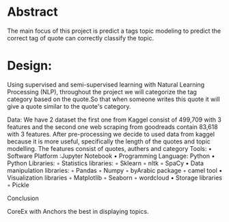 # Abstract
The main focus of this project is predict a tags topic modeling to predict the correct tag of quote can correctly classify the topic.

# Design:
Using supervised and semi-supervised learning with Natural Learning Processing (NLP), throughout the project we will categorize the tag category based on the quote.So that when someone writes this quote it will give a quote similar to the quote's category.


Data:
We have 2 dataset  the first one from Kaggel consist of 499,709 with 3 features and the second one web scraping from goodreads contain 83,618 with 3 features.
After pre-processing we decide to used data from kaggel because it is more useful, specifically the length of the quotes and topic modelling. The features consist of quotes, authers and category
Tools:
	•	Software Platform :Jupyter Notebook
	•	Programming Language: Python
	•	Python Libraries:
	◦	Statistics libraries:
	◦	Sklearn
	◦	nltk
	◦	SpaCy
	•	Data manipulation libraries:
	◦	Pandas
	◦	Numpy
	◦	byArabic package
	◦	camel tool
	•	Visualization libraries
	◦	Matplotlib
	◦	Seaborn
	◦	wordcloud
	•	Storage libraries
	◦	Pickle




Conclusion

CoreEx with Anchors the best in displaying topics.
